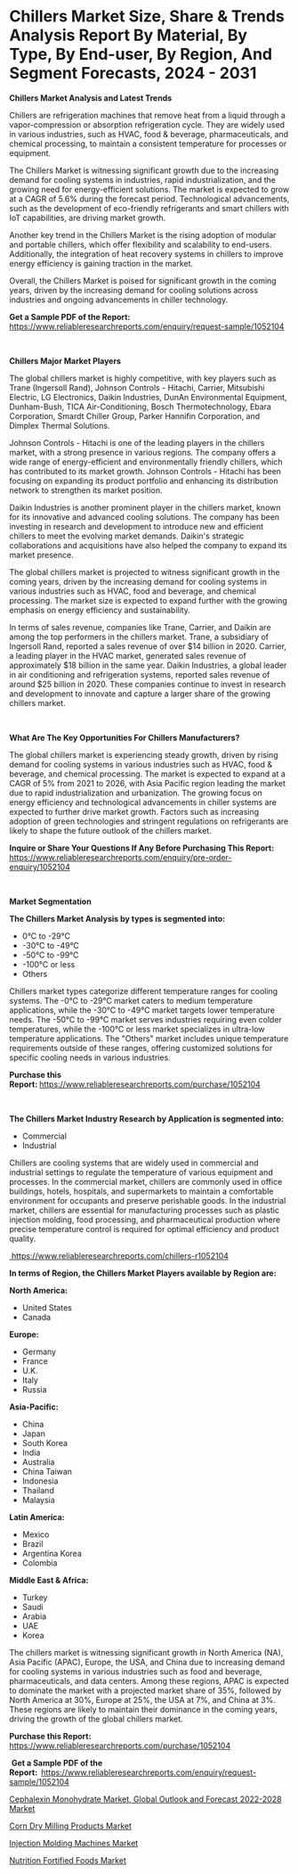 <p><h1>Chillers Market Size, Share & Trends Analysis Report By Material, By Type, By End-user, By Region, And Segment Forecasts, 2024 - 2031</h1></p><p><strong>Chillers Market Analysis and Latest Trends</strong></p>
<p><p>Chillers are refrigeration machines that remove heat from a liquid through a vapor-compression or absorption refrigeration cycle. They are widely used in various industries, such as HVAC, food & beverage, pharmaceuticals, and chemical processing, to maintain a consistent temperature for processes or equipment.</p><p>The Chillers Market is witnessing significant growth due to the increasing demand for cooling systems in industries, rapid industrialization, and the growing need for energy-efficient solutions. The market is expected to grow at a CAGR of 5.6% during the forecast period. Technological advancements, such as the development of eco-friendly refrigerants and smart chillers with IoT capabilities, are driving market growth.</p><p>Another key trend in the Chillers Market is the rising adoption of modular and portable chillers, which offer flexibility and scalability to end-users. Additionally, the integration of heat recovery systems in chillers to improve energy efficiency is gaining traction in the market.</p><p>Overall, the Chillers Market is poised for significant growth in the coming years, driven by the increasing demand for cooling solutions across industries and ongoing advancements in chiller technology.</p></p>
<p><strong>Get a Sample PDF of the Report:&nbsp;</strong> <a href="https://www.reliableresearchreports.com/enquiry/request-sample/1052104">https://www.reliableresearchreports.com/enquiry/request-sample/1052104</a></p>
<p>&nbsp;</p>
<p><strong>Chillers Major Market Players</strong></p>
<p><p>The global chillers market is highly competitive, with key players such as Trane (Ingersoll Rand), Johnson Controls - Hitachi, Carrier, Mitsubishi Electric, LG Electronics, Daikin Industries, DunAn Environmental Equipment, Dunham-Bush, TICA Air-Conditioning, Bosch Thermotechnology, Ebara Corporation, Smardt Chiller Group, Parker Hannifin Corporation, and Dimplex Thermal Solutions.</p><p>Johnson Controls - Hitachi is one of the leading players in the chillers market, with a strong presence in various regions. The company offers a wide range of energy-efficient and environmentally friendly chillers, which has contributed to its market growth. Johnson Controls - Hitachi has been focusing on expanding its product portfolio and enhancing its distribution network to strengthen its market position.</p><p>Daikin Industries is another prominent player in the chillers market, known for its innovative and advanced cooling solutions. The company has been investing in research and development to introduce new and efficient chillers to meet the evolving market demands. Daikin's strategic collaborations and acquisitions have also helped the company to expand its market presence.</p><p>The global chillers market is projected to witness significant growth in the coming years, driven by the increasing demand for cooling systems in various industries such as HVAC, food and beverage, and chemical processing. The market size is expected to expand further with the growing emphasis on energy efficiency and sustainability.</p><p>In terms of sales revenue, companies like Trane, Carrier, and Daikin are among the top performers in the chillers market. Trane, a subsidiary of Ingersoll Rand, reported a sales revenue of over $14 billion in 2020. Carrier, a leading player in the HVAC market, generated sales revenue of approximately $18 billion in the same year. Daikin Industries, a global leader in air conditioning and refrigeration systems, reported sales revenue of around $25 billion in 2020. These companies continue to invest in research and development to innovate and capture a larger share of the growing chillers market.</p></p>
<p>&nbsp;</p>
<p><strong>What Are The Key Opportunities For Chillers Manufacturers?</strong></p>
<p><p>The global chillers market is experiencing steady growth, driven by rising demand for cooling systems in various industries such as HVAC, food & beverage, and chemical processing. The market is expected to expand at a CAGR of 5% from 2021 to 2026, with Asia Pacific region leading the market due to rapid industrialization and urbanization. The growing focus on energy efficiency and technological advancements in chiller systems are expected to further drive market growth. Factors such as increasing adoption of green technologies and stringent regulations on refrigerants are likely to shape the future outlook of the chillers market.</p></p>
<p><strong>Inquire or Share Your Questions If Any Before Purchasing This Report:</strong> <a href="https://www.reliableresearchreports.com/enquiry/pre-order-enquiry/1052104">https://www.reliableresearchreports.com/enquiry/pre-order-enquiry/1052104</a></p>
<p>&nbsp;</p>
<p><strong>Market Segmentation</strong></p>
<p><strong>The Chillers Market Analysis by types is segmented into:</strong></p>
<p><ul><li>0°C to -29°C</li><li>-30°C to -49°C</li><li>-50°C to -99°C</li><li>-100°C or less</li><li>Others</li></ul></p>
<p><p>Chillers market types categorize different temperature ranges for cooling systems. The -0°C to -29°C market caters to medium temperature applications, while the -30°C to -49°C market targets lower temperature needs. The -50°C to -99°C market serves industries requiring even colder temperatures, while the -100°C or less market specializes in ultra-low temperature applications. The "Others" market includes unique temperature requirements outside of these ranges, offering customized solutions for specific cooling needs in various industries.</p></p>
<p><strong>Purchase this Report:&nbsp;</strong><a href="https://www.reliableresearchreports.com/purchase/1052104">https://www.reliableresearchreports.com/purchase/1052104</a></p>
<p>&nbsp;</p>
<p><strong>The Chillers Market Industry Research by Application is segmented into:</strong></p>
<p><ul><li>Commercial</li><li>Industrial</li></ul></p>
<p><p>Chillers are cooling systems that are widely used in commercial and industrial settings to regulate the temperature of various equipment and processes. In the commercial market, chillers are commonly used in office buildings, hotels, hospitals, and supermarkets to maintain a comfortable environment for occupants and preserve perishable goods. In the industrial market, chillers are essential for manufacturing processes such as plastic injection molding, food processing, and pharmaceutical production where precise temperature control is required for optimal efficiency and product quality.</p></p>
<p><a href="https://www.reliableresearchreports.com/chillers-r1052104">&nbsp;https://www.reliableresearchreports.com/chillers-r1052104</a></p>
<p><strong>In terms of Region, the Chillers Market Players available by Region are:</strong></p>
<p>
    <p> <strong> North America: </strong>
        <ul>
            <li>United States</li>
            <li>Canada</li>
        </ul>
        </p> 
    <p> <strong> Europe: </strong>
        <ul>
            <li>Germany</li>
            <li>France</li>
            <li>U.K.</li>
            <li>Italy</li>
            <li>Russia</li>
        </ul>
        </p> 
    <p> <strong> Asia-Pacific: </strong>
        <ul>
            <li>China</li>
            <li>Japan</li>
            <li>South Korea</li>
            <li>India</li>
            <li>Australia</li>
            <li>China Taiwan</li>
            <li>Indonesia</li>
            <li>Thailand</li>
            <li>Malaysia</li>
        </ul>
        </p> 
    <p> <strong> Latin America: </strong>
        <ul>
            <li>Mexico</li>
            <li>Brazil</li>
            <li>Argentina Korea</li>
            <li>Colombia</li>
        </ul>
        </p> 
    <p> <strong> Middle East & Africa: </strong>
        <ul>
            <li>Turkey</li>
            <li>Saudi</li>
            <li>Arabia</li>
            <li>UAE</li>
            <li>Korea</li>
        </ul>
    </p>
    </p>
<p><p>The chillers market is witnessing significant growth in North America (NA), Asia Pacific (APAC), Europe, the USA, and China due to increasing demand for cooling systems in various industries such as food and beverage, pharmaceuticals, and data centers. Among these regions, APAC is expected to dominate the market with a projected market share of 35%, followed by North America at 30%, Europe at 25%, the USA at 7%, and China at 3%. These regions are likely to maintain their dominance in the coming years, driving the growth of the global chillers market.</p></p>
<p><strong>Purchase this Report: </strong><a href="https://www.reliableresearchreports.com/purchase/1052104">https://www.reliableresearchreports.com/purchase/1052104</a></p>
<p>&nbsp;<strong>Get a Sample PDF of the Report:&nbsp;&nbsp;</strong><a href="https://www.reliableresearchreports.com/enquiry/request-sample/1052104">https://www.reliableresearchreports.com/enquiry/request-sample/1052104</a></p>
<p><strong></strong></p>
<p><p><a href="https://www.linkedin.com/pulse/global-cephalexin-monohydrate-market-outlook-forecast-2022-2028-honvf">Cephalexin Monohydrate Market, Global Outlook and Forecast 2022-2028 Market</a></p><p><a href="https://github.com/ifhhndtz21/Market-Research-Report-List-1/blob/main/corn-dry-milling-products-market.md">Corn Dry Milling Products Market</a></p><p><a href="https://www.linkedin.com/pulse/injection-molding-machines-market-segmentation-geographical-3gthf">Injection Molding Machines Market</a></p><p><a href="https://github.com/AarobcfAusbdnjvXff/Market-Research-Report-List-1/blob/main/nutrition-fortified-foods-market.md">Nutrition Fortified Foods Market</a></p></p>
